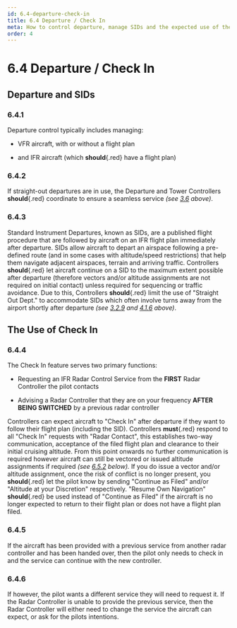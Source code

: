 ```yaml
---
id: 6.4-departure-check-in
title: 6.4 Departure / Check In
meta: How to control departure, manage SIDs and the expected use of the Check In function.
order: 4
---
```


# 6.4  Departure / Check In

 

## Departure and SIDs

### 6.4.1    

Departure control typically includes managing:

 

 -    VFR aircraft, with or without a flight plan

 -    and IFR aircraft (which **should**{.red} have a flight plan)

 

### 6.4.2    

If straight-out departures are in use, the Departure and Tower Controllers **should**{.red} coordinate to ensure a seamless service *(see [3.6](/guide/atc-manual/3.-tower/3.6-tower-working-with-radar#3.6-tower-working-with-radar) above)*.



### 6.4.3    

Standard Instrument Departures, known as SIDs, are a published flight procedure that are followed by aircraft on an IFR flight plan immediately after departure. SIDs allow aircraft to depart an airspace following a pre-defined route (and in some cases with altitude/speed restrictions) that help them navigate adjacent airspaces, terrain and arriving traffic. Controllers **should**{.red} let aircraft continue on a SID to the maximum extent possible after departure (therefore vectors and/or altitude assignments are not required on initial contact) unless required for sequencing or traffic avoidance. Due to this, Controllers **should**{.red} limit the use of "Straight Out Dept." to accommodate SIDs which often involve turns away from the airport shortly after departure *(see [3.2.9](/guide/atc-manual/3.-tower/3.2-departures#3.2.9) and [4.1.6](/guide/atc-manual/4.-atis/4.1-atis#4.1.6) above)*.



## The Use of Check In

### 6.4.4    

The Check In feature serves two primary functions:

 

 -    Requesting an IFR Radar Control Service from the **FIRST** Radar Controller the pilot contacts

 - Advising a Radar Controller that they are on your frequency **AFTER BEING SWITCHED** by a previous radar controller

   

Controllers can expect aircraft to "Check In" after departure if they want to follow their flight plan (including the SID). Controllers **must**{.red} respond to all "Check In" requests with "Radar Contact", this establishes two-way communication, acceptance of the filed flight plan and clearance to their initial cruising altitude. From this point onwards no further communication is required however aircraft can still be vectored or issued altitude assignments if required *(see [6.5.2](https://infiniteflight.com/guide/atc-manual/6.-radar/6.5-flight-following#6.5.2) below).* If you do issue a vector and/or altitude assignment, once the risk of conflict is no longer present, you **should**{.red} let the pilot know by sending "Continue as Filed" and/or "Altitude at your Discretion" respectively. "Resume Own Navigation" **should**{.red} be used instead of "Continue as Filed" if the aircraft is no longer expected to return to their flight plan or does not have a flight plan filed.



### 6.4.5

If the aircraft has been provided with a previous service from another radar controller and has been handed over, then the pilot only needs to check in and the service can continue with the new controller.



### 6.4.6    

If however, the pilot wants a different service they will need to request it. If the Radar Controller is unable to provide the previous service, then the Radar Controller will either need to change the service the aircraft can expect, or ask for the pilots intentions.

  

  